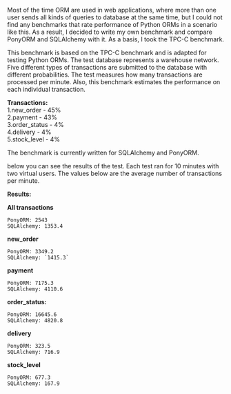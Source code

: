  Most of the time ORM are used in web applications, where more than one user sends all kinds of queries to database at the same time, but I could not find any benchmarks that rate performance of Python ORMs in a scenario like this. As a result, I decided to write my own  benchmark and compare PonyORM and SQLAlchemy with it. As a basis, I took the TPC-C benchmark.

This benchmark is based on the TPC-C benchmark and is adapted for testing Python ORMs. The test database represents a warehouse network. Five different types of transactions are submitted to the database with different probabilities. The test measures how many transactions are processed per minute. Also, this benchmark estimates the performance on each individual transaction.

<b>Transactions:</b><br>
1.new_order - 45%<br>
2.payment - 43%<br>
3.order_status - 4%<br>
4.delivery - 4%<br>
5.stock_level - 4%

The benchmark is currently written for SQLAlchemy and PonyORM.

below you can see the results of the test. Each test ran for 10 minutes with two virtual users. 
The values below are the average number of transactions per minute.

<b>Results:</b>

<b>All transactions</b>
```
PonyORM: 2543
SQLAlchemy: 1353.4
```
<b>new_order</b>
```
PonyORM: 3349.2
SQLAlchemy: `1415.3`
```
<b>payment</b>
```
PonyORM: 7175.3
SQLAlchemy: 4110.6
```
<b>order_status:</b>
```
PonyORM: 16645.6
SQLAlchemy: 4820.8
```
<b>delivery</b>
```
PonyORM: 323.5
SQLAlchemy: 716.9
```
<b>stock_level</b>
```
PonyORM: 677.3
SQLAlchemy: 167.9
```





